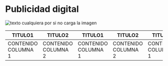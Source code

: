 # Publicidad digital

![texto cualquiera por si no carga la imagen](https://static.vecteezy.com/system/resources/previews/016/389/984/original/business-digital-marketing-free-png.png)




| TITULO1| TITULO2| TITULO1| TITULO2| TITULO1| TITULO2|
| ----- | ---- | ----- | ---- | ----- | ---- |
| CONTENIDO COLUMNA 1 | CONTENIDO COLUMNA 2 | CONTENIDO COLUMNA 1 | CONTENIDO COLUMNA 2 | CONTENIDO COLUMNA 1 | CONTENIDO COLUMNA 2 |
